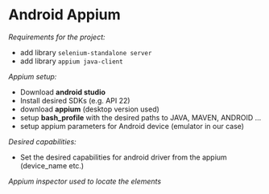 # Android Appium

_Requirements for the project:_
* add library `selenium-standalone server`
* add library `appium java-client`

_Appium setup:_
* Download **android studio**
* Install desired SDKs (e.g. API 22)
* download **appium** (desktop version used)
* setup **bash_profile** with the desired paths to JAVA, MAVEN, ANDROID ...
* setup appium parameters for Android device (emulator in our case)

_Desired capabilities:_
* Set the desired capabilities for android driver from the appium (device_name etc.)

_Appium inspector used to locate the elements_



